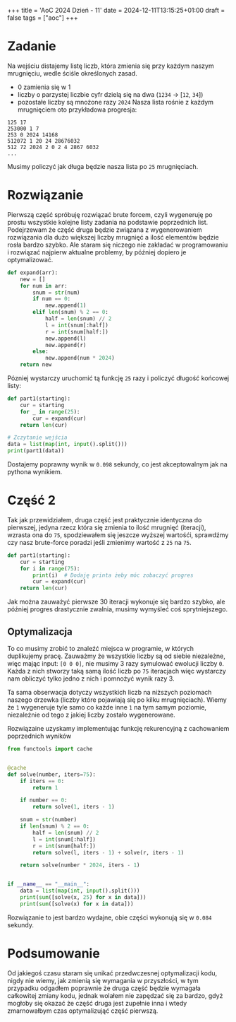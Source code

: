 +++
title = 'AoC 2024 Dzień - 11'
date = 2024-12-11T13:15:25+01:00
draft = false
tags = ["aoc"]
+++
# Zadanie
Na wejściu distajemy listę liczb, która zmienia się przy każdym naszym mrugnięciu, wedle
ściśle określonych zasad.
- 0 zamienia się w 1
- liczby o parzystej liczbie cyfr dzielą się na dwa (`1234` -> [`12`, `34`])
- pozostałe liczby są mnożone razy `2024`
Nasza lista rośnie z każdym mrugnięciem oto przykładowa progresja:
```
125 17
253000 1 7
253 0 2024 14168
512072 1 20 24 28676032
512 72 2024 2 0 2 4 2867 6032
...
```
Musimy policzyć jak długa będzie nasza lista po `25` mrugnięciach.

# Rozwiązanie
Pierwszą część spróbuję rozwiązać brute forcem, czyli wygeneruję po prostu wszystkie 
kolejne listy zadania na podstawie poprzednich list. Podejrzewam że część druga będzie
związana z wygenerowaniem rozwiązania dla dużo większej liczby mrugnięć a ilość elementów
będzie rosła bardzo szybko. Ale staram się niczego nie zakładać w programowaniu i rozwiązać
najpierw aktualne problemy, by później dopiero je optymalizować.

```python
def expand(arr):
    new = []
    for num in arr:
        snum = str(num)
        if num == 0:
            new.append(1)
        elif len(snum) % 2 == 0:
            half = len(snum) // 2
            l = int(snum[:half])
            r = int(snum[half:])
            new.append(l)
            new.append(r)
        else:
            new.append(num * 2024)
    return new
```

Pózniej wystarczy uruchomić tą funkcję `25` razy i policzyć długość końcowej listy:
```python
def part1(starting):
    cur = starting
    for _ in range(25):
        cur = expand(cur)
    return len(cur)

# Zczytanie wejścia
data = list(map(int, input().split()))
print(part1(data))
```
Dostajemy poprawny wynik w `0.098` sekundy, co jest akceptowalnym jak na pythona wynikiem.

# Część 2
Tak jak przewidziałem, druga część jest praktycznie identyczna do pierwszej, jedyna rzecz
która się zmienia to ilość mrugnięć (iteracji), wzrasta ona do `75`, spodziewałem się 
jeszcze wyższej wartośći, sprawdźmy czy nasz brute-force poradzi jeśli zmienimy wartość z
`25` na `75`.
```python
def part1(starting):
    cur = starting
    for i in range(75):
        print(i)  # Dodaję printa żeby móc zobaczyć progres
        cur = expand(cur)
    return len(cur)
```
Jak można zauważyć pierwsze 30 iteracji wykonuje się bardzo szybko, ale później progres
drastycznie zwalnia, musimy wymyśleć coś sprytniejszego.

## Optymalizacja
To co musimy zrobić to znaleźć miejsca w programie, w których duplikujemy pracę. Zauważmy
że wszystkie liczby są od siebie niezależne, więc mając input: `[0 0 0]`, nie musimy 3 razy
symulować ewolucji liczby `0`. Każda z nich stworzy taką samą ilość liczb po `75` iteracjach
więc wystarczy nam obliczyć tylko jedno z nich i pomnożyć wynik razy 3.

Ta sama obserwacja dotyczy wszystkich liczb na niższych poziomach naszego drzewka (liczby
które pojawiają się po kilku mrugnięciach). Wiemy że `1` wygeneruje tyle samo co każde inne
`1` na tym samym poziomie, niezależnie od tego z jakiej liczby zostało wygenerowane.

Rozwiązaine uzyskamy implementując funkcję rekurencyjną z cachowaniem poprzednich wyników
```python
from functools import cache


@cache
def solve(number, iters=75):
    if iters == 0:
        return 1

    if number == 0:
        return solve(1, iters - 1)

    snum = str(number)
    if len(snum) % 2 == 0:
        half = len(snum) // 2
        l = int(snum[:half])
        r = int(snum[half:])
        return solve(l, iters - 1) + solve(r, iters - 1)

    return solve(number * 2024, iters - 1)


if __name__ == "__main__":
    data = list(map(int, input().split()))
    print(sum([solve(x, 25) for x in data]))
    print(sum([solve(x) for x in data]))
```
Rozwiązanie to jest bardzo wydajne, obie części wykonują się w `0.084` sekundy.

# Podsumowanie
Od jakiegoś czasu staram się unikać przedwczesnej optymalizacji kodu, nigdy nie wiemy,
jak zmienią się wymagania w przyszłości, w tym przypadku odgadłem poprawnie że druga 
część będzie wymagała całkowitej zmiany kodu, jednak wolałem nie zapędzać się za bardzo,
gdyż mogłoby się okazać że część druga jest zupełnie inna i wtedy zmarnowałbym czas 
optymalizująć część pierwszą.
